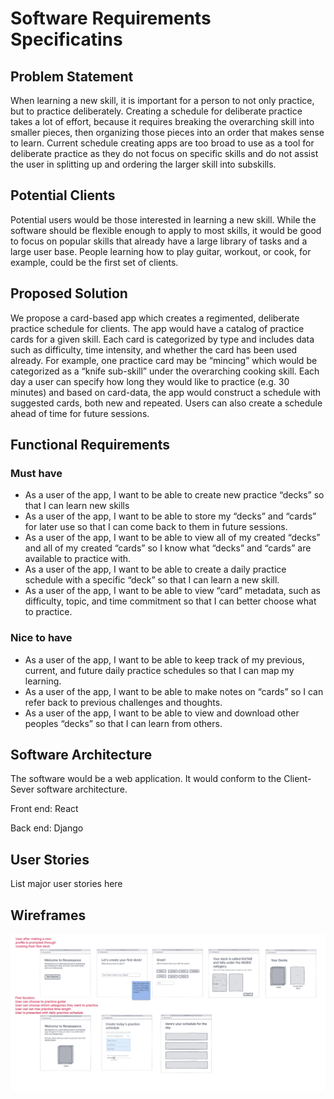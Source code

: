 # Software Requirements Specificatins

## Problem Statement 

When learning a new skill, it is important for a person to not only practice, but to practice deliberately. Creating a schedule for deliberate practice takes a lot of effort, because it requires breaking the overarching skill into smaller pieces, then organizing those pieces into an order that makes sense to learn. Current schedule creating apps are too broad to use as a tool for deliberate practice as they do not focus on specific skills and do not assist the user in splitting up and ordering the larger skill into subskills.


## Potential Clients
Potential users would be those interested in learning a new skill. While the software should be flexible enough to apply to most skills, it would be good to focus on popular skills that already have a large library of tasks and a large user base. People learning how to play guitar, workout, or cook, for example, could be the first set of clients. 


## Proposed Solution
We propose a card-based app which creates a regimented, deliberate practice schedule for clients. The app would have a catalog of practice cards for a given skill. Each card is categorized by type and includes data such as difficulty, time intensity, and whether the card has been used already. For example, one practice card may be “mincing” which would be categorized as a “knife sub-skill” under the overarching cooking skill. Each day a user can specify how long they would like to practice (e.g. 30 minutes) and based on card-data, the app would construct a schedule with suggested cards, both new and repeated. Users can also create a schedule ahead of time for future sessions.

## Functional Requirements


### Must have
- As a user of the app, I want to be able to create new practice “decks” so that I can learn new skills
- As a user of the app, I want to be able to store my “decks” and “cards” for later use so that I can come back to them in future sessions.
- As a user of the app, I want to be able to view all of my created “decks” and all of my created “cards” so I know what “decks” and “cards” are available to practice with.
- As a user of the app, I want to be able to create a daily practice schedule with a specific “deck” so that I can learn a new skill.
- As a user of the app, I want to be able to view “card” metadata, such as difficulty, topic, and time commitment so that I can better choose what to practice.


### Nice to have
- As a user of the app, I want to be able to keep track of my previous, current, and future daily practice schedules so that I can map my learning.
- As a user of the app, I want to be able to make notes on “cards” so I can refer back to previous challenges and thoughts.
- As a user of the app, I want to be able to view and download other peoples “decks” so that I can learn from others.


## Software Architecture
The software would be a web application. It would conform to the Client-Sever software architecture.

Front end: React 

Back end: Django


## User Stories
List major user stories here




## Wireframes
![](wireframe.png)
